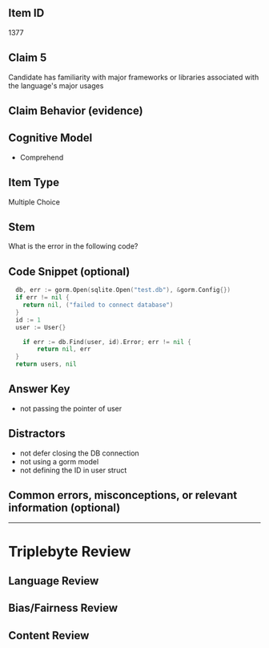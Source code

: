 ## Item ID
1377

## Claim 5

Candidate has familiarity with major frameworks or libraries associated with the language's major usages

## Claim Behavior (evidence)

## Cognitive Model

- Comprehend

## Item Type

Multiple Choice

## Stem

What is the error in the following code?

## Code Snippet (optional)

```go
  db, err := gorm.Open(sqlite.Open("test.db"), &gorm.Config{})
  if err != nil {
    return nil, ("failed to connect database")
  }
  id := 1
  user := User{}

	if err := db.Find(user, id).Error; err != nil {
		return nil, err
  }
  return users, nil
```

## Answer Key

- not passing the pointer of user

## Distractors

- not defer closing the DB connection
- not using a gorm model
- not defining the ID in user struct

## Common errors, misconceptions, or relevant information (optional)

---

# Triplebyte Review

## Language Review

## Bias/Fairness Review

## Content Review
